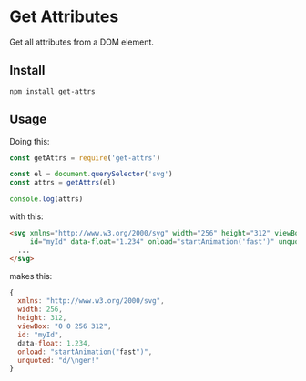 # Get Attributes

Get all attributes from a DOM element.

## Install

````shell
npm install get-attrs
````

## Usage
Doing this:
````javascript
const getAttrs = require('get-attrs')

const el = document.querySelector('svg')
const attrs = getAttrs(el)

console.log(attrs)
````
with this:
````html
<svg xmlns="http://www.w3.org/2000/svg" width="256" height="312" viewBox="0 0 256 312"
     id="myId" data-float="1.234" onload="startAnimation('fast')" unquoted=d/\nger!></svg>
  ...
</svg>
````
makes this:
````javascript
{
  xmlns: "http://www.w3.org/2000/svg",
  width: 256,
  height: 312,
  viewBox: "0 0 256 312",
  id: "myId",
  data-float: 1.234,
  onload: "startAnimation("fast")",
  unquoted: "d/\nger!"
}
````
